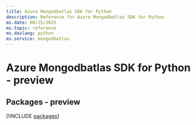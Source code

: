 ```yaml
---
title: Azure Mongodbatlas SDK for Python
description: Reference for Azure Mongodbatlas SDK for Python
ms.date: 08/15/2025
ms.topic: reference
ms.devlang: python
ms.service: mongodbatlas
---
```

# Azure Mongodbatlas SDK for Python - preview
## Packages - preview
[!INCLUDE [packages](mongodbatlas-index.md)]